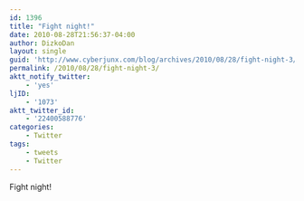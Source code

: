 ```yaml
---
id: 1396
title: "Fight night!"
date: 2010-08-28T21:56:37-04:00
author: DizkoDan
layout: single
guid: 'http://www.cyberjunx.com/blog/archives/2010/08/28/fight-night-3/'
permalink: /2010/08/28/fight-night-3/
aktt_notify_twitter:
    - 'yes'
ljID:
    - '1073'
aktt_twitter_id:
    - '22400588776'
categories:
    - Twitter
tags:
    - tweets
    - Twitter
---
```


Fight night!